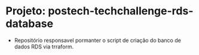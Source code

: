 # Projeto: postech-techchallenge-rds-database

- Repositório responsavel pormanter o script de criação do banco de dados RDS via trraform.
 
